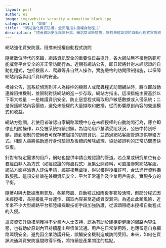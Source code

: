 ```yaml
---
layout: post
author: AI
image: img/website_security_automation_block.jpg
categories: [ '娛樂' ]
title:  "網站強化資安防護，全面阻擋未授權自動程式"
description: "隨著資訊安全風險升高，網站祭出新措施，針對未經認證的自動化程式實施訪問限制，阻擋機器人與爬蟲入侵，兼顧內容保護、用戶資料安全及正常營運，並開放合規申請管道，平衡企業與研究需求。"
---
```

網站強化資安防護，阻擋未授權自動程式訪問

隨著數位時代的來臨，網路資訊安全的重要性日益提升，各大網站無不積極防範可能威脅平台安全的非正常訪問行為。近期有網站公告，即日起將針對未經認證的自動化程式，包括機器人、爬蟲等非自然人操作，實施嚴格的訪問限制措施，以保障網站內容與用戶資料的安全。

根據公告，當系統偵測到非人為操控的機器人或爬蟲程式訪問網站時，將立即啟動連線阻擋機制，並限制對該網站的進一步存取。網站方指出，這項措施主要基於以下兩大考量：一是維護資訊安全，防止惡意程式竊取用戶敏感數據或入侵系統；二是保護網站內容價值，避免未授權的大量擷取和散播，從而影響原創內容的營運模式和收益。

網站方強調，若使用者確認自家網路環境中存在未經授權的自動訪問行為，應立即停止相關操作，以免被系統持續封鎖。為協助用戶釐清受阻狀況，公告中特別呼籲，遭到限制的使用者可保存被阻擋的訪問資訊，並透過網站客服管道提供聯絡方式。相關人員將協助進行身份驗證及後續的解除處理，協助被誤判的正常訪問盡快恢復。

針對有特定需求的用戶，網站也提供申請合規認證的管道。若企業或研究單位有必要經由非人為方式（如經認證的爬蟲程式）蒐集公開資料，可直接聯繫網站客服。網站方面將派專人評估申請，經審核無虞後，得以獲得授權許可，合法進行資料擷取服務。這項安排旨在兼顧資訊安全、平台正常運作及企業用戶需求，實現多方的平衡。

隨著AI與大數據應用普及，各類爬蟲、自動程式如雨後春筍般湧現，但部分程式因未經授權，長期擾亂平台運作、竊取內容甚至造成資安漏洞。為遏止此類風險，近年來不少大型網路平台都陸續採取技術手段加強防護，從源頭阻絕未授權自動程式的入侵。

這波資安升級措施獲得不少業內人士支持，認為有助於建構更健康的網路內容生態，也有助於原創內容持續產出與價值流通。用戶在日常使用時，也應留意自身網路環境安全，避免因企業防護升級，誤觸安全機制造成訪問受阻。未來，如何在資訊流通與資安防護間取得平衡，將持續是產業關注的焦點。